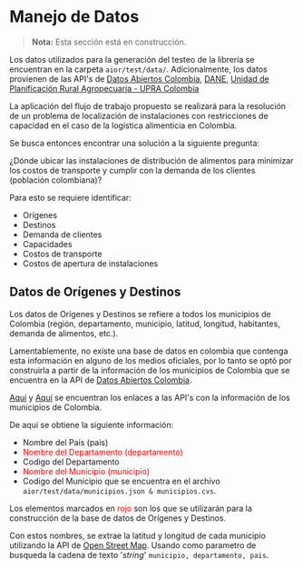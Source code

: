 # Manejo de Datos

> **Nota:** Esta sección está en construcción.

Los datos utilizados para la generación del testeo de la librería se encuentran en la carpeta `aior/test/data/`. Adicionalmente, los datos provienen de las API's de [Datos Abiertos Colombia](https://www.datos.gov.co/), [DANE](https://microdatos.dane.gov.co/index.php/catalog/central/about), [Unidad de Planificación Rural Agropecuaria - UPRA Colombia](https://upra.gov.co/en)

<!-- *TODO #1 check if all the sources are here -->

La aplicación del flujo de trabajo propuesto se realizará para la resolución de un problema de localización de instalaciones con restricciones de capacidad en el caso de la logística alimenticia en Colombia.

Se busca entonces encontrar una solución a la siguiente pregunta:

¿Dónde ubicar las instalaciones de distribución de alimentos para minimizar los costos de transporte y cumplir con la demanda de los clientes (población colombiana)?

Para esto se requiere identificar:

- Orígenes
- Destinos
- Demanda de clientes
- Capacidades
- Costos de transporte
- Costos de apertura de instalaciones

## Datos de Orígenes y Destinos

Los datos de Orígenes y Destinos se refiere a todos los municipios de Colombia (región, departamento, municipio, latitud, longitud, habitantes, demanda de alimentos, etc.).

Lamentablemente, no existe una base de datos en colombia que contenga esta información en alguno de los medios oficiales, por lo tanto se optó por construirla a partir de la información de los municipios de Colombia que se encuentra en la API de [Datos Abiertos Colombia](https://www.datos.gov.co/).

[Aquí](https://www.datos.gov.co/resource/gdxc-w37w.json) y [Aquí](https://www.datos.gov.co/resource/xdk5-pm3f.json) se encuentran los enlaces a las API's con la información de los municipios de Colombia.

De aquí se obtiene la siguiente información:
- Nombre del País (pais)
- <a style='color:red'>Nombre del Departamento (departamento)</a>
- Codigo del Departamento
- <a style='color:red'>Nombre del Municipio (municipio)</a>
- Codigo del Municipio
que se encuentra en el archivo `aior/test/data/municipios.json & municipios.cvs`.

Los elementos marcados en <a style='color:red'>rojo</a> son los que se utilizarán para la construcción de la base de datos de Orígenes y Destinos.

Con estos nombres, se extrae la latitud y longitud de cada municipio utilizando la API de [Open Street Map](https://nominatim.openstreetmap.org/ui/search.html). Usando como parametro de busqueda la cadena de texto '*string*' `municipio, departamento, pais`.





